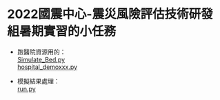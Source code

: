 # 2022國震中心-震災風險評估技術研發組暑期實習的小任務

 - 跑醫院資源用的：  
[Simulate_Bed.py](https://github.com/WHY210/NCREE/blob/main/Simulate_Bed.py)   
[hospital_demoxxx.py](https://github.com/WHY210/NCREE/blob/main/hospital_demoxxx.py)


 - 模擬結果處理：  
[run.py](https://github.com/WHY210/NCREE/blob/main/run.py) 
